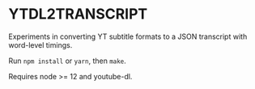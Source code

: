 # YTDL2TRANSCRIPT

Experiments in converting YT subtitle formats to a JSON transcript with word-level timings.

Run `npm install` or `yarn`, then `make`.

Requires node >= 12 and youtube-dl.
